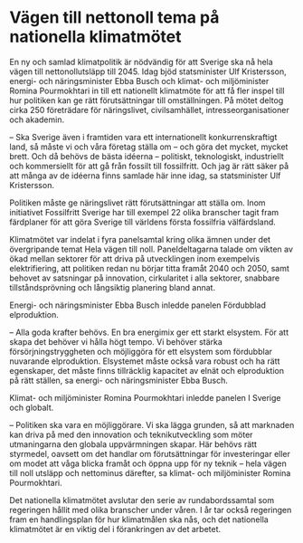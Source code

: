 # Vägen till nettonoll tema på nationella klimatmötet

En ny och samlad klimatpolitik är nödvändig för att Sverige ska nå hela vägen till nettonollutsläpp till 2045. Idag bjöd statsminister Ulf Kristersson, energi- och näringsminister Ebba Busch och klimat- och miljöminister Romina Pourmokhtari in till ett nationellt klimatmöte för att få fler inspel till hur politiken kan ge rätt förutsättningar till omställningen. På mötet deltog cirka 250 företrädare för näringslivet, civilsamhället, intresseorganisationer och akademin.

– Ska Sverige även i framtiden vara ett internationellt konkurrenskraftigt land, så måste vi och våra företag ställa om – och göra det mycket, mycket brett. Och då behövs de bästa idéerna – politiskt, teknologiskt, industriellt och kommersiellt för att gå från fossilt till fossilfritt. Och jag är rätt säker på att många av de idéerna finns samlade här inne idag, sa statsminister Ulf Kristersson.

Politiken måste ge näringslivet rätt förutsättningar att ställa om. Inom initiativet Fossilfritt Sverige har till exempel 22 olika branscher tagit fram färdplaner för att göra Sverige till världens första fossilfria välfärdsland.

Klimatmötet var indelat i fyra panelsamtal kring olika ämnen under det övergripande temat Hela vägen till noll. Paneldeltagarna talade om vikten av ökad mellan sektorer för att driva på utvecklingen inom exempelvis elektrifiering, att politiken redan nu börjar titta framåt 2040 och 2050, samt behovet av satsningar på innovation, cirkularitet i alla sektorer, snabbare tillståndsprövning och långsiktig planering bland annat.

Energi- och näringsminister Ebba Busch inledde panelen Fördubblad elproduktion.

– Alla goda krafter behövs. En bra energimix ger ett starkt elsystem. För att skapa det behöver vi hålla högt tempo. Vi behöver stärka försörjningstryggheten och möjliggöra för ett elsystem som fördubblar nuvarande elproduktion. Elsystemet måste också vara robust och ha rätt egenskaper, det måste finns tillräcklig kapacitet av elnät och elproduktion på rätt ställen, sa energi- och näringsminister Ebba Busch.

Klimat- och miljöminister Romina Pourmokhtari inledde panelen I Sverige och globalt.

– Politiken ska vara en möjliggörare. Vi ska lägga grunden, så att marknaden kan driva på med den innovation och teknikutveckling som möter utmaningarna den globala uppvärmningen skapar. Här behövs rätt styrmedel, oavsett om det handlar om förutsättningar för investeringar eller om modet att våga blicka framåt och öppna upp för ny teknik – hela vägen till noll utsläpp och nettominus därefter, sa klimat- och miljöminister Romina Pourmokhtari.

Det nationella klimatmötet avslutar den serie av rundabordssamtal som regeringen hållit med olika branscher under våren. I år tar också regeringen fram en handlingsplan för hur klimatmålen ska nås, och det nationella klimatmötet är en viktig del i förankringen av det arbetet.
